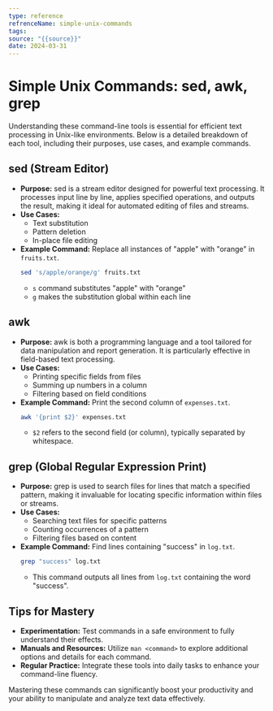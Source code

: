 ```yaml
---
type: reference
refrenceName: simple-unix-commands
tags: 
source: "{{source}}"
date: 2024-03-31
---
```


# Simple Unix Commands: sed, awk, grep

Understanding these command-line tools is essential for efficient text processing in Unix-like environments. Below is a detailed breakdown of each tool, including their purposes, use cases, and example commands.

## sed (Stream Editor)
- **Purpose:** sed is a stream editor designed for powerful text processing. It processes input line by line, applies specified operations, and outputs the result, making it ideal for automated editing of files and streams.
- **Use Cases:** 
  - Text substitution
  - Pattern deletion
  - In-place file editing
- **Example Command:** Replace all instances of "apple" with "orange" in `fruits.txt`.
  ```bash
  sed 's/apple/orange/g' fruits.txt
  ```
  - `s` command substitutes "apple" with "orange"
  - `g` makes the substitution global within each line

## awk
- **Purpose:** awk is both a programming language and a tool tailored for data manipulation and report generation. It is particularly effective in field-based text processing.
- **Use Cases:**
  - Printing specific fields from files
  - Summing up numbers in a column
  - Filtering based on field conditions
- **Example Command:** Print the second column of `expenses.txt`.
  ```bash
  awk '{print $2}' expenses.txt
  ```
  - `$2` refers to the second field (or column), typically separated by whitespace.

## grep (Global Regular Expression Print)
- **Purpose:** grep is used to search files for lines that match a specified pattern, making it invaluable for locating specific information within files or streams.
- **Use Cases:**
  - Searching text files for specific patterns
  - Counting occurrences of a pattern
  - Filtering files based on content
- **Example Command:** Find lines containing "success" in `log.txt`.
  ```bash
  grep "success" log.txt
  ```
  - This command outputs all lines from `log.txt` containing the word "success".

## Tips for Mastery
- **Experimentation:** Test commands in a safe environment to fully understand their effects.
- **Manuals and Resources:** Utilize `man <command>` to explore additional options and details for each command.
- **Regular Practice:** Integrate these tools into daily tasks to enhance your command-line fluency.

Mastering these commands can significantly boost your productivity and your ability to manipulate and analyze text data effectively.
